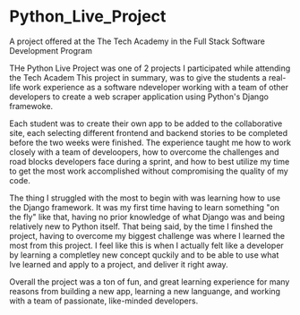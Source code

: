 # Python_Live_Project
A project offered at the The Tech Academy in the Full Stack  Software Development Program

THe Python Live Project was one of 2 projects I participated while attending the Tech Academ
This project in summary, was to give the students a real-life work experience as a software ndeveloper working with a team of other developers to create a web scraper application using Python's Django framewoke.

Each student was to create their own app to be added to the collaborative site, each selecting different frontend
and backend stories to be completed before the two weeks were finished. The experience taught me how to work closely 
with a team of develoopers, how to overcome the challenges and road blocks developers face during a sprint, and how to best utilize my time to get the most work accomplished without compromising the quality of my code.

The thing I struggled with the most to begin with was learning how to use the Django framework. It was my first time having to learn something "on the fly" like that, having no prior knowledge of what Django was and being relatively new to Python itself. That being said, by the time I finshed the project, having to overcome my biggest challenge was where I learned the most from this project. I feel like this is when I actually felt like a developer by learning a completley new concept quckily and to be able to use what Ive learned and apply to a project, and deliver it right away.

Overall the project was a ton of fun, and great learning experience for many reasons from building a new app, learning a new languange, and working with a team of passionate, like-minded developers.

